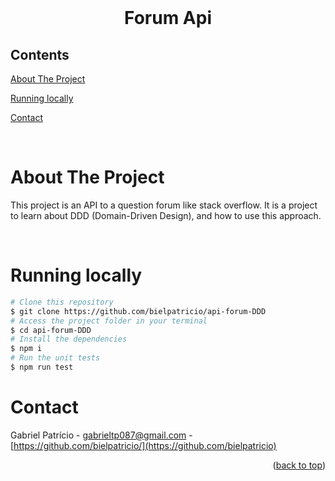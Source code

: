 <div id="top"></div>

<!-- PROJECT LOGO -->

<br />
<div align="center">
  <h1 align="center">Forum Api</h3>
</div>

<!-- TABLE OF CONTENTS -->
## Contents

<p align="center">
  <p><a href="#about-the-project" title=" go to About the Project">About The Project</a></p>
  <p><a href="#running-locally" title=" go to Running locally">Running locally</a></p>
  <p><a href="#contact" title=" go to Contact">Contact</a></p>
</p>

<br>
<!-- ABOUT THE PROJECT -->

# About The Project

This project is an API to a question forum like stack overflow. It is a project to learn about DDD (Domain-Driven Design), and how to use this approach.

<br>

# Running locally

```bash
# Clone this repository
$ git clone https://github.com/bielpatricio/api-forum-DDD
# Access the project folder in your terminal
$ cd api-forum-DDD
# Install the dependencies
$ npm i
# Run the unit tests
$ npm run test
```

# Contact

Gabriel Patrício - <gabrieltp087@gmail.com> - [https://github.com/bielpatricio/](https://github.com/bielpatricio)

<p align="right">(<a href="#top">back to top</a>)</p>
